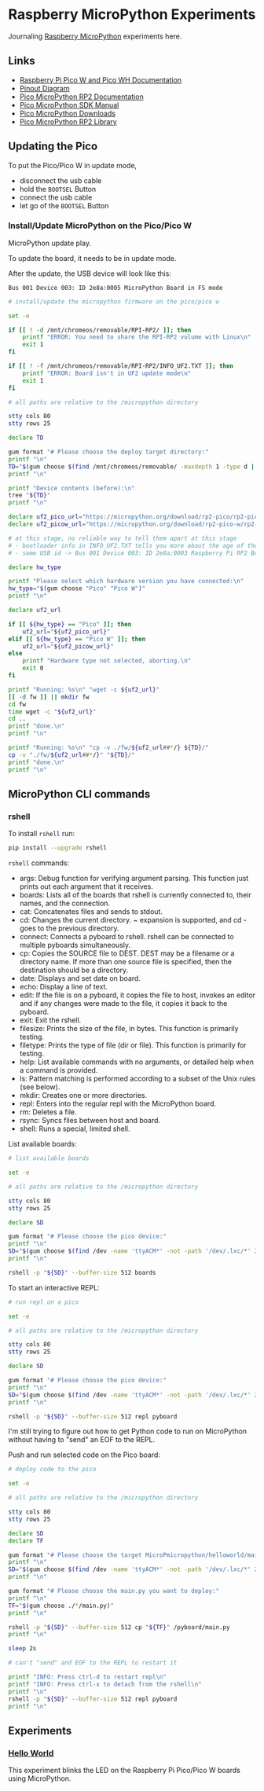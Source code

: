 # Raspberry MicroPython Experiments

Journaling [Raspberry MicroPython](https://www.raspberrypi.com/documentation/microcontrollers/micropython.html) experiments here.

## Links

- [Raspberry Pi Pico W and Pico WH Documentation](https://www.raspberrypi.com/documentation/microcontrollers/raspberry-pi-pico.html)
- [Pinout Diagram](https://datasheets.raspberrypi.com/pico/Pico-R3-A4-Pinout.pdf)
- [Pico MicroPython RP2 Documentation](https://docs.micropython.org/en/latest/rp2/quickref.html)
- [Pico MicroPython SDK Manual](https://datasheets.raspberrypi.com/pico/raspberry-pi-pico-python-sdk.pdf)
- [Pico MicroPython Downloads](https://micropython.org/download/?vendor=Raspberry%20Pi)
- [Pico MicroPython RP2 Library](https://docs.micropython.org/en/latest/library/rp2.html)

## Updating the Pico

To put the Pico/Pico W in update mode,

- disconnect the usb cable
- hold the `BOOTSEL` Button
- connect the usb cable
- let go of the `BOOTSEL` Button

### Install/Update MicroPython on the Pico/Pico W

MicroPython update play.

To update the board, it needs to be in update mode.

After the update, the USB device will look like this:

```text
Bus 001 Device 003: ID 2e8a:0005 MicroPython Board in FS mode
```

```bash { background=false category=micropython-setup closeTerminalOnSuccess=true excludeFromRunAll=true interactive=true interpreter=bash name=micropython-fw-install promptEnv=true terminalRows=25 }
# install/update the micropython firmware on the pico/pico w

set -e

if [[ ! -d /mnt/chromeos/removable/RPI-RP2/ ]]; then
    printf "ERROR: You need to share the RPI-RP2 volume with Linux\n"
    exit 1
fi

if [[ ! -f /mnt/chromeos/removable/RPI-RP2/INFO_UF2.TXT ]]; then
    printf "ERROR: Board isn't in UF2 update mode\n"
    exit 1
fi

# all paths are relative to the /micropython directory

stty cols 80
stty rows 25

declare TD

gum format "# Please choose the deploy target directory:"
printf "\n"
TD="$(gum choose $(find /mnt/chromeos/removable/ -maxdepth 1 -type d | grep -v -E '^/mnt/chromeos/removable/$'))"
printf "\n"

printf "Device contents (before):\n"
tree "${TD}"
printf "\n"

declare uf2_pico_url="https://micropython.org/download/rp2-pico/rp2-pico-latest.uf2"
declare uf2_picow_url="https://micropython.org/download/rp2-pico-w/rp2-pico-w-latest.uf2"

# at this stage, no reliable way to tell them apart at this stage
# - bootloader info in INFO_UF2.TXT tells you more about the age of the board than the type
# - same USB id -> Bus 001 Device 003: ID 2e8a:0003 Raspberry Pi RP2 Boot

declare hw_type

printf "Please select which hardware version you have connected:\n"
hw_type="$(gum choose "Pico" "Pico W")"
printf "\n"

declare uf2_url

if [[ ${hw_type} == "Pico" ]]; then
    uf2_url="${uf2_pico_url}"
elif [[ ${hw_type} == "Pico W" ]]; then
    uf2_url="${uf2_picow_url}"
else
    printf "Hardware type not selected, aborting.\n"
    exit 0
fi

printf "Running: %s\n" "wget -c ${uf2_url}"
[[ -d fw ]] || mkdir fw
cd fw
time wget -c "${uf2_url}"
cd ..
printf "done.\n"
printf "\n"

printf "Running: %s\n" "cp -v ./fw/${uf2_url##*/} ${TD}/"
cp -v "./fw/${uf2_url##*/}" "${TD}/"
printf "done.\n"
printf "\n"
```

## MicroPython CLI commands

### rshell

To install `rshell` run:

```bash { background=false category=micropython-setup closeTerminalOnSuccess=true excludeFromRunAll=true interactive=true interpreter=bash name=micropython-install-rshell promptEnv=true terminalRows=25 }
pip install --upgrade rshell
```

`rshell` commands:

- args: Debug function for verifying argument parsing. This function just prints out each argument that it receives.
- boards: Lists all of the boards that rshell is currently connected to, their names, and the connection.
- cat: Concatenates files and sends to stdout.
- cd: Changes the current directory. ~ expansion is supported, and cd - goes to the previous directory.
- connect: Connects a pyboard to rshell. rshell can be connected to multiple pyboards simultaneously.
- cp: Copies the SOURCE file to DEST. DEST may be a filename or a directory name. If more than one source file is specified, then the destination should be a directory.
- date: Displays and set date on board.
- echo: Display a line of text.
- edit: If the file is on a pyboard, it copies the file to host, invokes an editor and if any changes were made to the file, it copies it back to the pyboard.
- exit: Exit the rshell.
- filesize: Prints the size of the file, in bytes. This function is primarily testing.
- filetype: Prints the type of file (dir or file). This function is primarily for testing.
- help: List available commands with no arguments, or detailed help when a command is provided.
- ls: Pattern matching is performed according to a subset of the Unix rules (see below).
- mkdir: Creates one or more directories.
- repl: Enters into the regular repl with the MicroPython board.
- rm: Deletes a file.
- rsync: Syncs files between host and board.
- shell: Runs a special, limited shell.

List available boards:

```bash { background=false category=micropython-rshell closeTerminalOnSuccess=true excludeFromRunAll=true interactive=true interpreter=bash name=micropython-rshell-list promptEnv=true terminalRows=25 }
# list available boards

set -e

# all paths are relative to the /micropython directory

stty cols 80
stty rows 25

declare SD

gum format "# Please choose the pico device:"
printf "\n"
SD="$(gum choose $(find /dev -name 'ttyACM*' -not -path '/dev/.lxc/*' 2>/dev/null | sort -V))"
printf "\n"

rshell -p "${SD}" --buffer-size 512 boards
```

To start an interactive REPL:

```bash { background=false category=micropython-rshell closeTerminalOnSuccess=true excludeFromRunAll=true interactive=true interpreter=bash name=micropython-rshell-repl promptEnv=true terminalRows=25 }
# run repl on a pico

set -e

# all paths are relative to the /micropython directory

stty cols 80
stty rows 25

declare SD

gum format "# Please choose the pico device:"
printf "\n"
SD="$(gum choose $(find /dev -name 'ttyACM*' -not -path '/dev/.lxc/*' 2>/dev/null | sort -V))"
printf "\n"

rshell -p "${SD}" --buffer-size 512 repl pyboard
```

I'm still trying to figure out how to get Python code to run on MicroPython without having to "send" an EOF to the REPL.

Push and run selected code on the Pico board:

```bash { background=false category=micropython-rshell closeTerminalOnSuccess=true excludeFromRunAll=true interactive=true interpreter=bash name=micropython-rshell-deploy promptEnv=true terminalRows=25 }
# deploy code to the pico

set -e

# all paths are relative to the /micropython directory

stty cols 80
stty rows 25

declare SD
declare TF

gum format "# Please choose the target MicroPmicropython/helloworld/main.pyython device:"
printf "\n"
SD="$(gum choose $(find /dev -name 'ttyACM*' -not -path '/dev/.lxc/*' 2>/dev/null | sort -V))"
printf "\n"

gum format "# Please choose the main.py you want to deploy:"
printf "\n"
TF="$(gum choose ./*/main.py)"
printf "\n"

rshell -p "${SD}" --buffer-size 512 cp "${TF}" /pyboard/main.py
printf "\n"

sleep 2s

# can't "send" and EOF to the REPL to restart it

printf "INFO: Press ctrl-d to restart repl\n"
printf "INFO: Press ctrl-x to detach from the rshell\n"
printf "\n"
rshell -p "${SD}" --buffer-size 512 repl pyboard
printf "\n"
```

## Experiments

### [Hello World](helloworld)

This experiment blinks the LED on the Raspberry Pi Pico/Pico W boards using MicroPython.
